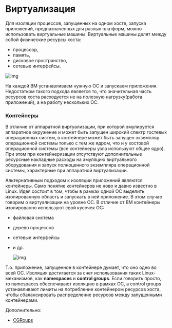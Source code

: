 # Виртуализация

Для изоляции процессов, запущенных на одном хосте, запуска приложений, предназначенных для разных платформ, можно использовать виртуальные машины. Виртуальные машины делят между собой физические ресурсы хоста:

- процессор,
- память,
- дисковое пространство,
- сетевые интерфейсы.


![img](https://habrastorage.org/webt/xi/an/fp/xianfp2j4ezvy4u-mg4yb3vf3ra.png)

На каждой ВМ устанавливаем нужную ОС и запускаем приложения. Недостатком такого подхода является то, что значительная часть ресурсов хоста расходуется не на полезную нагрузку(работа приложений), а на работу нескольких ОС.



### Контейнеры

В отличие от аппаратной виртуализации, при которой эмулируется аппаратное окружение и может быть запущен широкий спектр гостевых операционных систем, в контейнере может быть запущен экземпляр операционной системы только с тем же ядром, что и у хостовой операционной системы (все контейнеры узла используют общее ядро). При этом при контейнеризации отсутствуют дополнительные ресурсные накладные расходы на эмуляцию виртуального оборудования и запуск полноценного экземпляра операционной системы, характерные при аппаратной виртуализации.

Альтернативным подходом к изоляции приложений являются контейнеры. Само понятие контейнеров не ново и давно известно в Linux. Идея состоит в том, чтобы в рамках одной ОС выделить изолированную область и запускать в ней приложение. В этом случае говорим о виртуализации на уровне ОС. В отличие от ВМ контейнеры изолированно используют свой кусочек ОС:

- файловая система

- дерево процессов

- сетевые интерфейсы

- и др.

  ![img](https://habrastorage.org/webt/bd/oe/fu/bdoefumbrdxevhvhs65glqsvexq.png)

Т.о. приложение, запущенное в контейнере думает, что оно одно во всей ОС. Изоляция достигается за счет использования таких Linux-механизмов, как **namespaces** и **control groups**. Если говорить просто, то namespaces обеспечивают изоляцию в рамках ОС, а control groups устанавливают лимиты на потребление контейнером ресурсов хоста, чтобы сбалансировать распределение ресурсов между запущенными контейнерами.



Дополнительно:

- [CGRoups](https://habr.com/ru/company/selectel/blog/303190/)